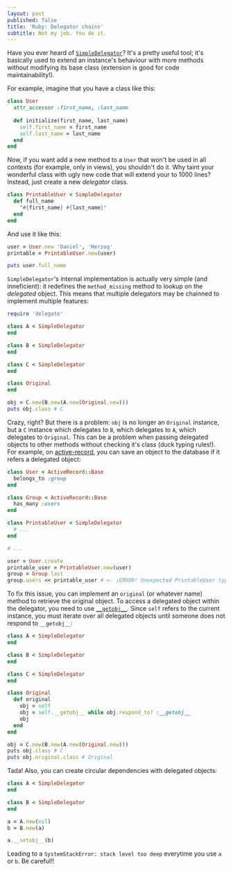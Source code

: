 ```yaml
---
layout: post
published: false
title: 'Ruby: Delegator chains'
subtitle: Not my job. You do it.
---
```

Have you ever heard of [`SimpleDelegator`](http://ruby-doc.org/stdlib-2.2.1/libdoc/delegate/rdoc/SimpleDelegator.html)? It's a pretty useful tool; it's basically used to extend an instance's behaviour with more methods without modifying its base class (extension is good for code maintainability!).

For example, imagine that you have a class like this:

```rb
class User
  attr_accessor :first_name, :last_name
  
  def initialize(first_name, last_name)
    self.first_name = first_name
    self.last_name = last_name
  end
end
```

Now, if you want add a new method to a `User` that won't be used in all contexts (for example, only in views), you shouldn't do it. Why taint your wonderful class with ugly new code that will extend your to 1000 lines? Instead, just create a new *delegator* class.

```rb
class PrintableUser < SimpleDelegator
  def full_name
    "#{first_name} #{last_name}"
  end
end
```

And use it like this:

```rb
user = User.new 'Daniel', 'Herzog'
printable = PrintableUser.new(user)

puts user.full_name
```

`SimpleDelegator`'s internal implementation is actually very simple (and inneficient): it redefines the `method_missing` method to lookup on the *delegated* object. This means that multiple delegators may be chainned to implement multiple features:

```rb
require 'delegate'

class A < SimpleDelegator
end

class B < SimpleDelegator
end

class C < SimpleDelegator
end

class Original
end

obj = C.new(B.new(A.new(Original.new)))
puts obj.class # C
```

Crazy, right? But there is a problem: `obj` is no longer an `Original` instance, but a `C` instance which delegates to `B`, which delegates to `A`, which delegates to `Original`. This can be a problem when passing delegated objects to other methods without checking it's class (duck typing rules!). For example, on [active-record](https://github.com/rails/rails/tree/master/activerecord), you can save an object to the database if it refers a delegated object:

```rb
class User < ActiveRecord::Base
  belongs_to :group
end

class Group < ActiveRecord::Base
  has_many :users
end

class PrintableUser < SimpleDelegator
  # ...
end

# ...

user = User.create
printable_user = PrintableUser.new(user)
group = Group.last
group.users << printable_user # <- ¡ERROR! Unexpected PrintableUser type, expected User.
```

To fix this issue, you can implement an `original` (or whatever name) method to retrieve the original object. To access a delegated object within the delegator, you need to use [`__getobj__`](http://ruby-doc.org/stdlib-2.2.1/libdoc/delegate/rdoc/SimpleDelegator.html#method-i-__getobj__). Since `self` refers to the current instance, you must iterate over all delegated objects until someone does not respond to `__getobj__`:

```rb
class A < SimpleDelegator
end

class B < SimpleDelegator
end

class C < SimpleDelegator
end

class Original
  def original
    obj = self
    obj = self.__getobj__ while obj.respond_to? :__getobj__
    obj
  end
end

obj = C.new(B.new(A.new(Original.new)))
puts obj.class # C
puts obj.original.class # Original
```

Tada! Also, you can create circular dependencies with delegated objects:

```rb
class A < SimpleDelegator
end

class B < SimpleDelegator
end

a = A.new(nil)
b = B.new(a)

a.__setobj__(b)
```

Leading to a `SystemStackError: stack level too deep` everytime you use `a` or `b`. Be careful!!

